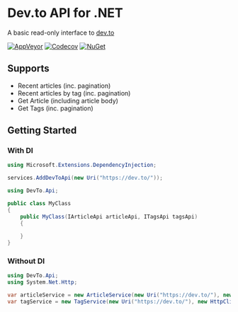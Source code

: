 # Dev.to API for .NET
A basic read-only interface to [dev.to](https://dev.to/)

[![AppVeyor](https://img.shields.io/appveyor/ci/Turnerj/devto-dotnet/master.svg)](https://ci.appveyor.com/project/Turnerj/devto-dotnet)
[![Codecov](https://img.shields.io/codecov/c/github/turnerj/devto-dotnet/master.svg)](https://codecov.io/gh/turnerj/devto-dotnet)
[![NuGet](https://img.shields.io/nuget/v/DevTo.Api.svg)](https://www.nuget.org/packages/DevTo.Api)

## Supports
- Recent articles (inc. pagination)
- Recent articles by tag (inc. pagination)
- Get Article (including article body)
- Get Tags (inc. pagination)

## Getting Started

### With DI

```csharp
using Microsoft.Extensions.DependencyInjection;

services.AddDevToApi(new Uri("https://dev.to/"));
```

```csharp
using DevTo.Api;

public class MyClass
{
	public MyClass(IArticleApi articleApi, ITagsApi tagsApi)
	{
		
	}
}
```

### Without DI

```csharp
using DevTo.Api;
using System.Net.Http;

var articleService = new ArticleService(new Uri("https://dev.to/"), new HttpClient());
var tagService = new TagService(new Uri("https://dev.to/"), new HttpClient());
```